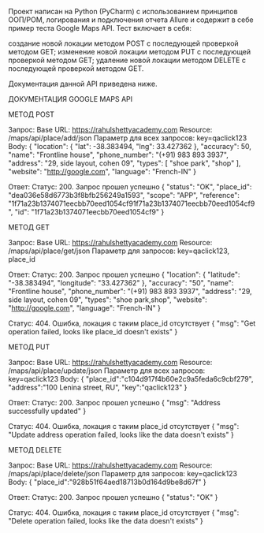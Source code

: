 Проект написан на Python (PyCharm) с использованием принципов ООП/POM, логирования и подключения отчета Allure и содержит в себе пример теста Google Maps API. Тест включает в себя:

создание новой локации методом POST с последующей проверкой методом GET;
изменение новой локации методом PUT с последующей проверкой методом GET;
удаление новой локации методом DELETE с последующей проверкой методом GET.

Документация данной API приведена ниже.


ДОКУМЕНТАЦИЯ GOOGLE MAPS API

МЕТОД POST

Запрос:
Base URL: https://rahulshettyacademy.com
Resource: /maps/api/place/add/json
Параметр для всех запросов: key=qaclick123
Body:
{
"location": {
"lat": -38.383494,
"lng": 33.427362
}, "accuracy": 50,
"name": "Frontline house",
"phone_number": "(+91) 983 893 3937",
"address": "29, side layout, cohen 09",
"types": [
 "shoe park",
"shop"
 ],
 "website": "http://google.com",
"language": "French-IN"
}

Ответ:
Статус: 200. Запрос прошел успешно
{
    "status": "OK",
    "place_id": "dea036e58d6773b3f8bfb256249a1593",
    "scope": "APP",
    "reference": "1f71a23b1374071eecbb70eed1054cf91f71a23b1374071eecbb70eed1054cf9",
    "id": "1f71a23b1374071eecbb70eed1054cf9"
}

МЕТОД GET

Запрос:
Base URL: https://rahulshettyacademy.com
Resource: /maps/api/place/get/json
Параметр для запросов: key=qaclick123, place_id

Ответ:
Статус: 200. Запрос прошел успешно
{
    "location": {
        "latitude": "-38.383494",
        "longitude": "33.427362"
    },
    "accuracy": "50",
    "name": "Frontline house",
    "phone_number": "(+91) 983 893 3937",
    "address": "29, side layout, cohen 09",
    "types": "shoe park,shop",
    "website": "http://google.com",
    "language": "French-IN"
}

Статус: 404. Ошибка, локация с таким place_id отсутствует
{
    "msg": "Get operation failed, looks like place_id  doesn't exists"
}

МЕТОД PUT

Запрос:
Base URL: https://rahulshettyacademy.com
Resource: /maps/api/place/update/json
Параметр для всех запросов: key=qaclick123
Body:
{
"place_id":"c104d917f4b60e2c9a5feda6c9cbf279",
 "address":"100 Lenina street, RU",
"key":"qaclick123"
}

Ответ:
Статус: 200. Запрос прошел успешно
{
    "msg": "Address successfully updated"
}

Статус: 404. Ошибка, локация с таким place_id отсутствует
{
    "msg": "Update address operation failed, looks like the data doesn't exists"
}

МЕТОД DELETE

Запрос:
Base URL: https://rahulshettyacademy.com
Resource: /maps/api/place/delete/json
Параметр для запросов: key=qaclick123
Body:
{
"place_id":"928b51f64aed18713b0d164d9be8d67f"
}

Ответ:
Статус: 200. Запрос прошел успешно
{
    "status": "OK"
}

Статус: 404. Ошибка, локация с таким place_id отсутствует
{
    "msg": "Delete operation failed, looks like the data doesn't exists"
}

